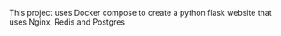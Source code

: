 This project uses Docker compose to create a python flask website that uses Nginx, Redis and Postgres
